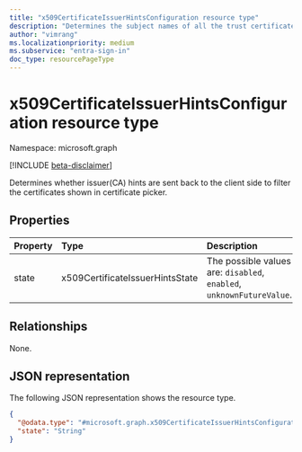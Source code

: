 ```yaml
---
title: "x509CertificateIssuerHintsConfiguration resource type"
description: "Determines the subject names of all the trust certificate authorities in the trust store to be sent back as hints to the client side to filter the certificates shown in certificate picker."
author: "vimrang"
ms.localizationpriority: medium
ms.subservice: "entra-sign-in"
doc_type: resourcePageType
---
```


# x509CertificateIssuerHintsConfiguration resource type

Namespace: microsoft.graph

[!INCLUDE [beta-disclaimer](../../includes/beta-disclaimer.md)]

Determines whether issuer(CA) hints are sent back to the client side to filter the certificates shown in certificate picker.

## Properties
|Property|Type|Description|
|:---|:---|:---|
|state|x509CertificateIssuerHintsState|The possible values are: `disabled`, `enabled`, `unknownFutureValue`.|

## Relationships
None.

## JSON representation
The following JSON representation shows the resource type.
<!-- {
  "blockType": "resource",
  "@odata.type": "microsoft.graph.x509CertificateIssuerHintsConfiguration"
}
-->
``` json
{
  "@odata.type": "#microsoft.graph.x509CertificateIssuerHintsConfiguration",
  "state": "String"
}
```

